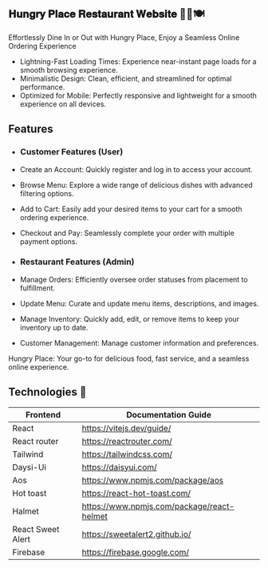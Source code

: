 ## 𝐇𝐮𝐧𝐠𝐫𝐲 𝐏𝐥𝐚𝐜𝐞 𝐑𝐞𝐬𝐭𝐚𝐮𝐫𝐚𝐧𝐭 𝐖𝐞𝐛𝐬𝐢𝐭𝐞 🍔🍕🍽️


Effortlessly Dine In or Out with Hungry Place, Enjoy a Seamless Online Ordering Experience

- Lightning-Fast Loading Times: Experience near-instant page loads for a smooth browsing experience. 
- Minimalistic Design: Clean, efficient, and streamlined for optimal performance.
- Optimized for Mobile: Perfectly responsive and lightweight for a smooth experience on all devices.


## Features

- ### Customer Features (User)

- Create an Account: Quickly register and log in to access your account.
- Browse Menu: Explore a wide range of delicious dishes with advanced filtering options.
- Add to Cart: Easily add your desired items to your cart for a smooth ordering experience.
- Checkout and Pay: Seamlessly complete your order with multiple payment options.

- ### Restaurant Features (Admin)

- Manage Orders: Efficiently oversee order statuses from placement to fulfillment.
- Update Menu: Curate and update menu items, descriptions, and images.
- Manage Inventory: Quickly add, edit, or remove items to keep your inventory up to date.
- Customer Management: Manage customer information and preferences.

Hungry Place: Your go-to for delicious food, fast service, and a seamless online experience.


## Technologies 🚩

| Frontend | Documentation Guide |
| ------ | ------ |
| React | https://vitejs.dev/guide/|
| React router | https://reactrouter.com/ |
| Tailwind | https://tailwindcss.com/ |
| Daysi-Ui | https://daisyui.com/ |
| Aos | https://www.npmjs.com/package/aos |
| Hot toast | https://react-hot-toast.com/ |
| Halmet | https://www.npmjs.com/package/react-helmet |
| React Sweet Alert      | https://sweetalert2.github.io/                 |
| Firebase               |https://firebase.google.com/|